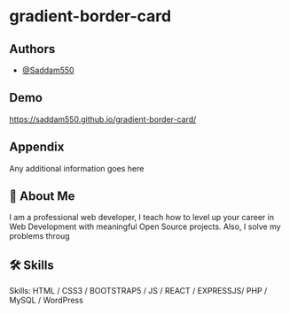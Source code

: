 
# gradient-border-card


## Authors

- [@Saddam550](https://www.github.com/Saddam550)


## Demo

https://saddam550.github.io/gradient-border-card/

## Appendix

Any additional information goes here


## 🚀 About Me
I am a professional web developer, I teach how to level up your career in Web Development with meaningful Open Source projects. Also, I solve my problems throug



## 🛠 Skills
Skills: HTML / CSS3 / BOOTSTRAP5 / JS / REACT / EXPRESSJS/ PHP / MySQL / WordPress


